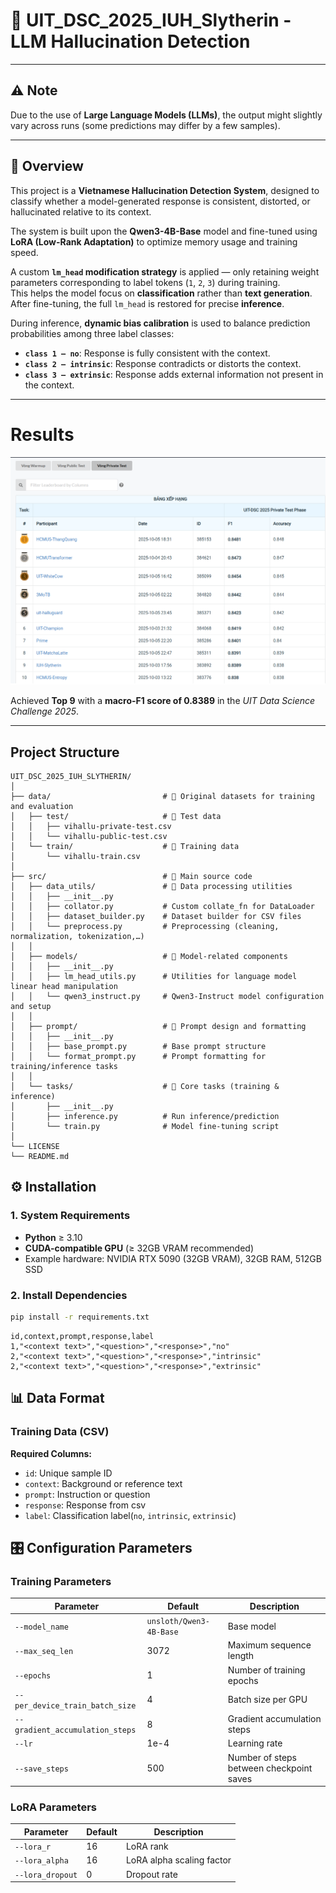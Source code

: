 # 🐍 UIT_DSC_2025_IUH_Slytherin - LLM Hallucination Detection

---

## ⚠️ Note
Due to the use of **Large Language Models (LLMs)**, the output might slightly vary across runs (some predictions may differ by a few samples).

---

## 🧠 Overview

This project is a **Vietnamese Hallucination Detection System**, designed to classify whether a model-generated response is consistent, distorted, or hallucinated relative to its context.

The system is built upon the **Qwen3-4B-Base** model and fine-tuned using **LoRA (Low-Rank Adaptation)** to optimize memory usage and training speed.

A custom **`lm_head` modification strategy** is applied — only retaining weight parameters corresponding to label tokens (`1`, `2`, `3`) during training.  
This helps the model focus on **classification** rather than **text generation**.  
After fine-tuning, the full `lm_head` is restored for precise **inference**.

During inference, **dynamic bias calibration** is used to balance prediction probabilities among three label classes:

- **`class 1 – no`**: Response is fully consistent with the context.  
- **`class 2 – intrinsic`**: Response contradicts or distorts the context.  
- **`class 3 – extrinsic`**: Response adds external information not present in the context.

---

# Results

![Leaderboard](./img/bxh.png)

Achieved **Top 9** with a **macro-F1 score of 0.8389** in the *UIT Data Science Challenge 2025*.

---

## Project Structure
```
UIT_DSC_2025_IUH_SLYTHERIN/
│
├── data/                         # 📂 Original datasets for training and evaluation
│   ├── test/                     # 📁 Test data
│   │   ├── vihallu-private-test.csv
│   │   └── vihallu-public-test.csv
│   └── train/                    # 📁 Training data
│       └── vihallu-train.csv
│
├── src/                          # 📂 Main source code
│   ├── data_utils/               # 🧩 Data processing utilities
│   │   ├── __init__.py
│   │   ├── collator.py           # Custom collate_fn for DataLoader
│   │   ├── dataset_builder.py    # Dataset builder for CSV files
│   │   └── preprocess.py         # Preprocessing (cleaning, normalization, tokenization,…)
│   │
│   ├── models/                   # 🧠 Model-related components
│   │   ├── __init__.py
│   │   ├── lm_head_utils.py      # Utilities for language model linear head manipulation
│   │   └── qwen3_instruct.py     # Qwen3-Instruct model configuration and setup
│   │
│   ├── prompt/                   # 💬 Prompt design and formatting
│   │   ├── __init__.py
│   │   ├── base_prompt.py        # Base prompt structure
│   │   └── format_prompt.py      # Prompt formatting for training/inference tasks
│   │
│   └── tasks/                    # 🚀 Core tasks (training & inference)
│       ├── __init__.py
│       ├── inference.py          # Run inference/prediction
│       └── train.py              # Model fine-tuning script
│
└── LICENSE
└── README.md
```

## ⚙️ Installation

### 1. System Requirements

- **Python** ≥ 3.10  
- **CUDA-compatible GPU** (≥ 32GB VRAM recommended)  
- Example hardware: NVIDIA RTX 5090 (32GB VRAM), 32GB RAM, 512GB SSD

### 2. Install Dependencies

```bash
pip install -r requirements.txt
```

```csv
id,context,prompt,response,label
1,"<context text>","<question>","<response>","no"
2,"<context text>","<question>","<response>","intrinsic"
2,"<context text>","<question>","<response>","extrinsic"
```
## 📊 Data Format

### Training Data (CSV)

**Required Columns:**
- `id`: Unique sample ID
- `context`: Background or reference text
- `prompt`: Instruction or question
- `response`: Response from csv
- `label`: Classification label(`no`, `intrinsic`, `extrinsic`)

## 🎛️ Configuration Parameters

### Training Parameters
| Parameter | Default | Description |
|-----------|----------|-------------|
| `--model_name` | `unsloth/Qwen3-4B-Base` | Base model |
| `--max_seq_len` | 3072 | Maximum sequence length |
| `--epochs` | 1 | Number of training epochs |
| `--per_device_train_batch_size` | 4 | Batch size per GPU |
| `--gradient_accumulation_steps` | 8 | Gradient accumulation steps |
| `--lr` | 1e-4 | Learning rate |
| `--save_steps` | 500 | Number of steps between checkpoint saves |

### LoRA Parameters

| Parameter | Default | Description |
|-----------|----------|-------------|
| `--lora_r` | 16 | LoRA rank |
| `--lora_alpha` | 16 | LoRA alpha scaling factor |
| `--lora_dropout` | 0 | Dropout rate |
